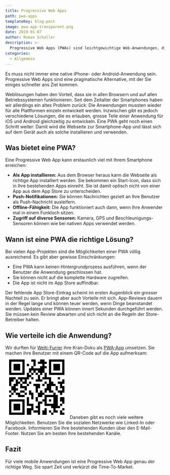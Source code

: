 ```yaml
---
title: Progressive Web Apps
path: pwa-apps
templateKey: blog-post
image: pwa-app-transparent.png
date: 2019-01-07
author: Roman Schaller
description: >-
  Progressive Web Apps (PWAs) sind leichtgewichtige Web-Anwendungen, die sie auch auf Ihrem iPhone oder Android-Gerät installieren können.
categories:
  - Allgemein
---
```


Es muss nicht immer eine native iPhone- oder Android-Anwendung sein. Progressive Web Apps sind eine pragmatische Alternative, mit der Sie einiges schneller ans Ziel kommen.

Weblösungen haben den Vorteil, dass sie in allen Browsern und auf allen Betriebssystemen funktionieren. Seit dem Zeitalter der Smartphones haben wir allerdings ein altes Problem
zurück: Die Anwendungen mussten wieder für alle Plattformen einzeln entwickelt werden. Inzwischen gibt es jedoch verschiedene Lösungen, die es erlauben, grosse Teile einer Anwendung
für iOS und Android gleichzeitig zu entwickeln. Eine PWA geht noch einen Schritt weiter: Damit wird die Webseite zur Smartphone-App und lässt sich auf dem Gerät auch als
solche installieren und verwenden.

## Was bietet eine PWA?
Eine Progressive Web App kann erstaunlich viel mit Ihrem Smartphone erreichen:

- **Als App installieren:** Aus dem Browser heraus kann die Webseite als richtige App installiert werden. Sie bekommen ein Start-Icon, dass sich in Ihre bestehenden Apps einreiht.
  Sie ist damit optisch nicht von einer App aus dem App Store zu unterscheiden.
- **Push-Notifikationen:** Sie können Nachrichten gezielt an Ihre Benutzer als Push-Nachricht ausleifern.
- **Offline-Fähigkeit:** Die App funktioniert auch dann, wenn Ihre Anwender mal in einem Funkloch sitzen.
- **Zugriff auf diverse Sensoren:** Kamera, GPS und Beschleunigungs-Sensoren können wie bei nativen Apps verwendet werden.

## Wann ist eine PWA die richtige Lösung?

Bei vielen App-Projekten sind die Möglichkeiten einer PWA völlig ausreichend. Es gibt aber gewisse Einschränkungen:

- Eine PWA kann keinen Hintergrundprozess ausführen, wenn der Benutzer die Anwendung geschlossen hat.
- Sie können nicht auf die komplette Hardware zugreifen.
- Die App ist nicht im App Store auffindbar.

Der fehlende App Store-Eintrag scheint im ersten Augenblick ein grosser Nachteil zu sein. Er bringt aber auch Vorteile mit sich. App-Reviews dauern in der Regel lange und können
teuer werden, wenn Dinge beanstandet werden. Updates einer PWA können innert Sekunden durchgeführt werden. Sie müssen kein Review abwarten und sich nicht an die Regeln der
Store-Betreiber halten.

## Wie verteile ich die Anwendung?

Wir durften für [Welti-Furrer](https://www.welti-furrer.ch/) ihre Kran-Doku als [PWA-App](https://kranapp.welti-furrer.ch/) umsetzen. Sie machen ihre Benutzer mit einem QR-Code auf die App aufmerksam:
![QR-Codes](qr-code.png)
Daneben gibt es noch viele weitere Möglichkeiten. Benutzen Sie die sozialen Netzwerke wie Linked-In oder Facebook. Informieren Sie Ihre bestehenden Kunden über den E-Mail-Footer.
Nutzen Sie am besten Ihre bestehenden Kanäle.

## Fazit
Für viele mobile Anwendungen ist eine Progressive Web App genau der richtige Weg. Sie spart Zeit und verkürzt die Time-To-Market.

